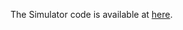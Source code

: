
The Simulator code is available at [here](https://drive.google.com/drive/folders/1wgBBfxAWIMj5CHT2KDYAPfycZWneVWIT?usp=sharing).